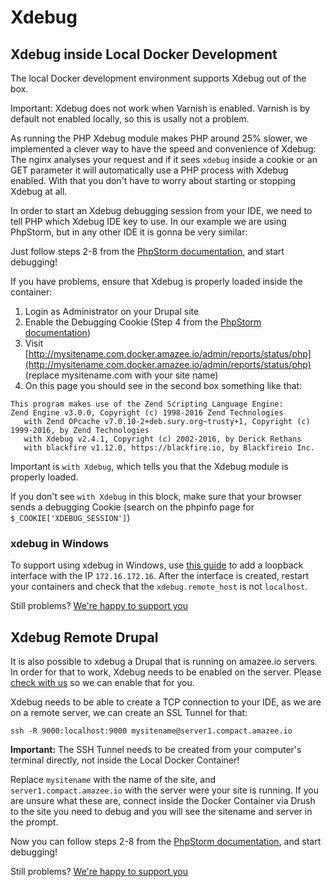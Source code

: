 # Xdebug

## Xdebug inside Local Docker Development

The local Docker development environment supports Xdebug out of the box.

Important: Xdebug does not work when Varnish is enabled. Varnish is by default not enabled locally, so this is usally not a problem.

As running the PHP Xdebug module makes PHP around 25% slower, we implemented a clever way to have the speed and convenience of Xdebug: The nginx analyses your request and if it sees `xdebug` inside a cookie or an GET parameter it will automatically use a PHP process with Xdebug enabled. With that you don't have to worry about starting or stopping Xdebug at all.

In order to start an Xdebug debugging session from your IDE, we need to tell PHP which Xdebug IDE key to use. In our example we are using PhpStorm, but in any other IDE it is gonna be very similar:

Just follow steps 2-8 from the [PhpStorm documentation](https://confluence.jetbrains.com/display/PhpStorm/Zero-configuration+Web+Application+Debugging+with+Xdebug+and+PhpStorm), and start debugging!

If you have problems, ensure that Xdebug is properly loaded inside the container:

1. Login as Administrator on your Drupal site
2. Enable the Debugging Cookie \(Step 4 from the [PhpStorm documentation](https://confluence.jetbrains.com/display/PhpStorm/Zero-configuration+Web+Application+Debugging+with+Xdebug+and+PhpStorm)\)
3. Visit [http://mysitename.com.docker.amazee.io/admin/reports/status/php](http://mysitename.com.docker.amazee.io/admin/reports/status/php) \(replace mysitename.com with your site name\)
4. On this page you should see in the second box something like that:

```
This program makes use of the Zend Scripting Language Engine:
Zend Engine v3.0.0, Copyright (c) 1998-2016 Zend Technologies
   with Zend OPcache v7.0.10-2+deb.sury.org~trusty+1, Copyright (c) 1999-2016, by Zend Technologies
   with Xdebug v2.4.1, Copyright (c) 2002-2016, by Derick Rethans
   with blackfire v1.12.0, https://blackfire.io, by Blackfireio Inc.
```

Important is `with Xdebug`, which tells you that the Xdebug module is properly loaded.

If you don't see `with Xdebug` in this block, make sure that your browser sends a debugging Cookie \(search on the phpinfo page for `$_COOKIE['XDEBUG_SESSION']`\)

### xdebug in Windows
To support using xdebug in Windows, use [this guide](https://www.petri.com/loopback-adapter-installation-windows-server-2012) to add a loopback interface with the IP `172.16.172.16`. After the interface is created, restart your containers and check that the `xdebug.remote_host` is not `localhost`.

Still problems? [We're happy to support you](https://docs.amazee.io/support.html)

## Xdebug Remote Drupal

It is also possible to xdebug a Drupal that is running on amazee.io servers. In order for that to work, Xdebug needs to be enabled on the server. Please [check with us](/support.md) so we can enable that for you.

Xdebug needs to be able to create a TCP connection to your IDE, as we are on a remote server, we can create an SSL Tunnel for that:

```
ssh -R 9000:localhost:9000 mysitename@server1.compact.amazee.io
```

**Important:** The SSH Tunnel needs to be created from your computer's terminal directly, not inside the Local Docker Container!

Replace `mysitename` with the name of the site, and `server1.compact.amazee.io` with the server were your site is running. If you are unsure what these are, connect inside the Docker Container via Drush to the site you need to debug and you will see the sitename and server in the prompt.

Now you can follow steps 2-8 from the [PhpStorm documentation](https://confluence.jetbrains.com/display/PhpStorm/Zero-configuration+Web+Application+Debugging+with+Xdebug+and+PhpStorm), and start debugging!

Still problems? [We're happy to support you](https://docs.amazee.io/support.html)
